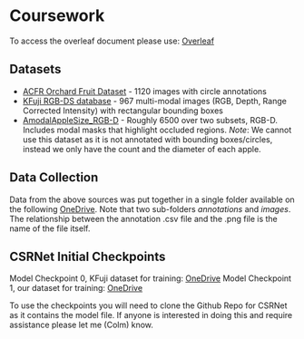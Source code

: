 # Coursework

To access the overleaf document please use: [Overleaf](https://www.overleaf.com/8895935383kvmprmwxdckv#2317ff)

## Datasets

- [ACFR Orchard Fruit Dataset](https://data.acfr.usyd.edu.au/ag/treecrops/2016-multifruit/) - 1120 images with circle annotations
- [KFuji RGB-DS database](https://www.grap.udl.cat/en/publications/kfuji-rgb-ds-database/) - 967 multi-modal images (RGB, Depth, Range Corrected Intensity) with rectangular bounding boxes
- [AmodalAppleSize_RGB-D](https://research.wur.nl/en/datasets/amodalapplesizergb-d) - Roughly 6500 over two subsets, RGB-D. Includes modal masks that highlight occluded regions. *Note*: We cannot use this dataset as it is not annotated with bounding boxes/circles, instead we only have the count and the diameter of each apple.

## Data Collection

Data from the above sources was put together in a single folder available on the following [OneDrive](https://uob-my.sharepoint.com/:u:/g/personal/np23992_bristol_ac_uk/EfrxU3YRFs1OjNt0rqRQTkgBtK4NK9F-UZ9a8ZfXhYFVBA?e=ghAuhw). Note that two sub-folders *annotations* and *images*. The relationship between the annotation .csv file and the .png file is the name of the file itself.

## CSRNet Initial Checkpoints

Model Checkpoint 0, KFuji dataset for training: [OneDrive](https://uob-my.sharepoint.com/:u:/r/personal/pe22304_bristol_ac_uk/Documents/Machine%20Vision/CSRNet/0model.pth.tar?csf=1&web=1&e=bAdQzu)
Model Checkpoint 1, our dataset for training: [OneDrive](https://uob-my.sharepoint.com/:u:/r/personal/pe22304_bristol_ac_uk/Documents/Machine%20Vision/CSRNet/1model.pth.tar?csf=1&web=1&e=Paav2f)

To use the checkpoints you will need to clone the Github Repo for CSRNet as it contains the model file. If anyone is interested in doing this and require assistance please let me (Colm) know.
